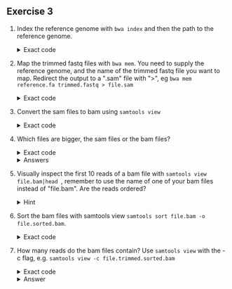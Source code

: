 
## Exercise 3 
1. Index the reference genome with ```bwa index``` and then the path to the reference genome. 

   <details> 
   <summary>Exact code</summary>

    ```
    bwa index SherlockHolmes/reference_genome.fasta.gz
    ```
    </details>

3. Map the trimmed fastq files with ```bwa mem```. You need to supply the reference genome, and the name of the trimmed fastq file you want to map. Redirect the output to a ".sam" file with ">", eg ```bwa mem reference.fa trimmed.fastq > file.sam```

   <details> 
   <summary>Exact code</summary>
     
    ```
    bwa mem SherlockHolmes/reference_genome.fasta.gz sherlock.trimmed.fastq > sherlock.sam 
    bwa mem SherlockHolmes/reference_genome.fasta.gz holmes.trimmed.fastq > holmes.sam
    ``` 
   </details>
   
4. Convert the sam files to bam using ```samtools view```

   <details> 
   <summary>Exact code</summary>
     
    ```
    samtools view sherlock.sam -b > sherlock.bam
    samtools view holmes.sam -b > holmes.bam
    ```
   </details>

5. Which files are bigger, the sam files or the bam files?
   <details> 
   <summary>Exact code</summary>
     
    ```
    ls -l . 
    ```
    </details>
   <details> 
    <summary>Answers</summary>
    
    ![image](https://github.com/abigailramsoe/SherlockHolmes/assets/28560412/f3225698-e0f1-4533-986c-fa9a1c5f7e13)
 
      The sam files are bigger
    </details>

6. Visually inspect the first 10 reads of a bam file with ```samtools view file.bam|head ```, remember to use the name of one of your bam files instead of "file.bam". Are the reads ordered?
   <details> 
   <summary>Hint</summary>
   Look at the chromosomal position for each entry (each line) - it is the 4th column. If the reads are in order, this number should increase.
    </details>

7. Sort the bam files with samtools view ```samtools sort file.bam -o file.sorted.bam```.

   <details> 
   <summary>Exact code</summary>
     
    ```
    samtools sort sherlock.bam -o sherlock.sorted.bam
    samtools sort holmes.bam -o holmes.sorted.bam
    ```
    </details>
10. How many reads do the bam files contain? Use ```samtools view``` with the -c flag, e.g. ```samtools view -c file.trimmed.sorted.bam```

    <details> 
    <summary>Exact code</summary>
    
    ```
    samtools view -c sherlock.sorted.bam 
    samtools view -c holmes.sorted.bam 
    ```
    </details>   
    <details> 
    <summary>Answer</summary>
    
    ![image](https://github.com/abigailramsoe/SherlockHolmes/assets/28560412/22dadf71-b09d-4d25-a3a3-14041f567f00)
    
    Sherlock has 477124, Holmes has 800105
    </details>   


